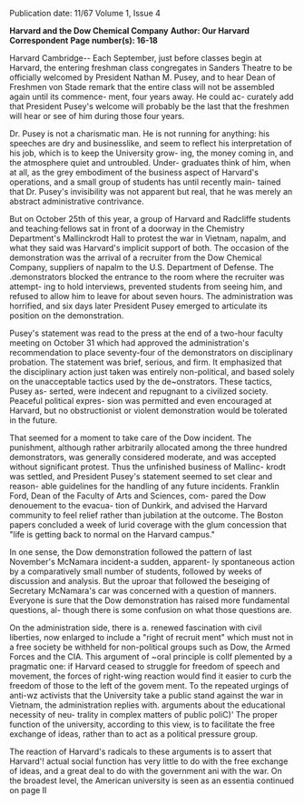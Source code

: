 Publication date: 11/67
Volume 1, Issue 4

**Harvard and the Dow Chemical Company**
**Author: Our Harvard Correspondent**
**Page number(s): 16-18**

Harvard 
Cambridge--
Each September, just before classes begin 
at Harvard, the entering freshman class 
congregates in Sanders Theatre to be 
officially welcomed by President Nathan 
M. Pusey, and to hear Dean of Freshmen 
von Stade remark that the entire class will 
not be assembled again until its commence-
ment, four years away. He could ac-
curately add that President Pusey's 
welcome will probably be the last that 
the freshmen will hear or see of him 
during those four years. 

Dr. Pusey is not a charismatic man. 
He is not running for anything: his 
speeches are dry and businesslike, and 
seem to reflect his interpretation of his 
job, which is to keep the University grow-
ing, the money coming in, and the 
atmosphere quiet and untroubled. Under-
graduates think of him, when at all, as 
the grey embodiment of the business aspect 
of Harvard's operations, and a small 
group of students has until recently main-
tained that Dr. Pusey's invisibility was 
not apparent but real, that he was merely 
an abstract administrative contrivance. 

But on October 25th of this year, a 
group of Harvard and Radcliffe students 
and teaching·fellows sat in front of a 
doorway in the Chemistry Department's 
Mallinckrodt Hall to protest the war in 
Vietnam, napalm, and what they said was 
Harvard's implicit support of both. The 
occasion of the demonstration was the 
arrival of a recruiter from the Dow 
Chemical Company, suppliers of napalm 
to the U.S. Department of Defense. The 
.demonstrators blocked the entrance to 
the room where the recruiter was attempt-
ing to hold interviews, prevented students 
from seeing him, and refused to allow 
him to leave for about seven hours. The 
administration was horrified, and six days 
later President Pusey emerged to articulate 
its position on the demonstration. 

Pusey's statement was read to the press 
at the end of a two-hour faculty meeting 
on October 31 which had approved the 
administration's recommendation to place 
seventy-four of the demonstrators on 
disciplinary probation. The statement was 
brief, serious, and firm. It emphasized 
that the disciplinary action just taken was 
entirely non-political, and based solely 
on the unacceptable tactics used by the 
de~onstrators. These tactics, Pusey as-
serted, were indecent and repugnant to a 
civilized society. Peaceful political expres-
sion was permitted and even encouraged 
at Harvard, but no obstructionist or 
violent demonstration would be tolerated 
in the future. 

That seemed for a moment to take care 
of the Dow incident. The punishment, 
although rather arbitrarily allocated 
among the three hundred demonstrators, 
was generally considered moderate, and 
was accepted without significant protest. 
Thus the unfinished business of Mallinc-
krodt was settled, and President Pusey's 
statement seemed to set clear and reason-
able guidelines for the handling of any 
future incidents. Franklin Ford, Dean of 
the Faculty of Arts and Sciences, com-
pared the Dow denouement to the evacua-
tion of Dunkirk, and advised the Harvard 
community to feel relief rather than 
jubilation at the outcome. The Boston 
papers concluded a week of lurid coverage 
with the glum concession that "life is 
getting back to normal on the Harvard 
campus." 

In one sense, the Dow demonstration 
followed the pattern of last November's 
McNamara incident-a sudden, apparent-
ly spontaneous action by a comparatively 
small number of students, followed by 
weeks of discussion and analysis. But the 
uproar that followed the beseiging of 
Secretary McNamara's car was concerned 
with a question of manners. Everyone is 
sure that the Dow demonstration has 
raised more fundamental questions, al-
though there is some confusion on what 
those questions are. 

On the administration side, there is a. 
renewed fascination with civil liberties, 
now enlarged to include a "right of recruit 
ment" which must not in a free society be 
withheld for non-political groups such 
as Dow, the Armed Forces and the CIA. 
This argument of ~oral principle is collf 
plemented by a pragmatic one: if Harvard 
ceased to struggle for freedom of speech 
and movement, the forces of right-wing 
reaction would find it easier to curb the 
freedom of those to the left of the govem 
ment. To the repeated urgings of anti-wz 
activists that the University take a public 
stand against the war in Vietnam, the 
administration replies with. arguments 
about the educational necessity of neu-
trality in complex matters of public poliC)' 
The proper function of the university, 
according to this view, is to facilitate the 
free exchange of ideas, rather than to act 
as a political pressure group. 

The reaction of Harvard's radicals to 
these arguments is to assert that Harvard'! 
actual social function has very little to 
do with the free exchange of ideas, and 
a great deal to do with the government ani 
with the war. On the broadest level, the 
American university is seen as an essentia 
continued on page II